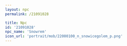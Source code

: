 ```yaml
---
layout: npc
permalink: /21091028

title: Npc
id: '21091028'
npc_name: 'Snowrem'
icon_url: 'portrait/mob/22000100_n_snowicegolem_p.png'
---
```

